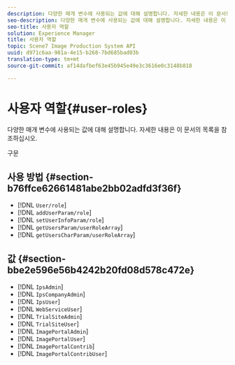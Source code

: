 ```yaml
---
description: 다양한 매개 변수에 사용되는 값에 대해 설명합니다. 자세한 내용은 이 문서의 목록을 참조하십시오.
seo-description: 다양한 매개 변수에 사용되는 값에 대해 설명합니다. 자세한 내용은 이 문서의 목록을 참조하십시오.
seo-title: 사용자 역할
solution: Experience Manager
title: 사용자 역할
topic: Scene7 Image Production System API
uuid: d971c6aa-981a-4e15-b268-7bd685bad03b
translation-type: tm+mt
source-git-commit: af14dafbef63e45b945e49e3c3616e0c3148b818

---
```



# 사용자 역할{#user-roles}

다양한 매개 변수에 사용되는 값에 대해 설명합니다. 자세한 내용은 이 문서의 목록을 참조하십시오.

구문

## 사용 방법 {#section-b76ffce62661481abe2bb02adfd3f36f}

* [!DNL `User/role`]
* [!DNL `addUserParam/role`]
* [!DNL `setUserInfoParam/role`]
* [!DNL `getUsersParam/userRoleArray`]
* [!DNL `getUsersCharParam/userRoleArray`]

## 값 {#section-bbe2e596e56b4242b20fd08d578c472e}

* [!DNL `IpsAdmin`]
* [!DNL `IpsCompanyAdmin`]
* [!DNL `IpsUser`]
* [!DNL `WebServiceUser`]
* [!DNL `TrialSiteAdmin`]
* [!DNL `TrialSiteUser`]
* [!DNL `ImagePortalAdmin`]
* [!DNL `ImagePortalUser`]
* [!DNL `ImagePortalContrib`]
* [!DNL `ImagePortalContribUser`]

